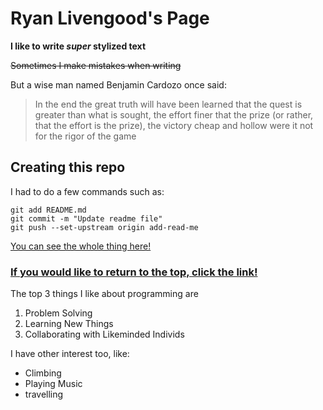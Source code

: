 # Ryan Livengood's Page

**I like to write _super_ stylized text**

~~Sometimes I make mistakes when writing~~

But a wise man named Benjamin Cardozo once said:

>In the end the great truth will have been learned that
>the quest is greater than what is sought, the effort
>finer that the prize (or rather, that the effort is the prize),
>the victory cheap and hollow were it not for the rigor of the game


## Creating this repo

I had to do a few commands such as:
```
git add README.md
git commit -m "Update readme file"
git push --set-upstream origin add-read-me
```
[You can see the whole thing here!](README.md)

### [If you would like to return to the top, click the link!](#creating-this-repo)
The top 3 things I like about programming are
1. Problem Solving
2. Learning New Things
3. Collaborating with Likeminded Individs

I have other interest too, like:

* Climbing
* Playing Music
* travelling
